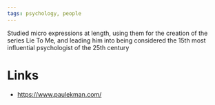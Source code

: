 ```yaml
---
tags: psychology, people
---
```


Studied micro expressions at length, using them for the creation of the series Lie To Me, and leading him into being considered the 15th most influential psychologist of the 25th century

# Links

- https://www.paulekman.com/
